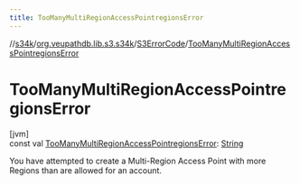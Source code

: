 ```yaml
---
title: TooManyMultiRegionAccessPointregionsError
---
```

//[s34k](../../../index.html)/[org.veupathdb.lib.s3.s34k](../index.html)/[S3ErrorCode](index.html)/[TooManyMultiRegionAccessPointregionsError](-too-many-multi-region-access-pointregions-error.html)



# TooManyMultiRegionAccessPointregionsError



[jvm]\
const val [TooManyMultiRegionAccessPointregionsError](-too-many-multi-region-access-pointregions-error.html): [String](https://kotlinlang.org/api/latest/jvm/stdlib/kotlin/-string/index.html)



You have attempted to create a Multi-Region Access Point with more Regions than are allowed for an account.




